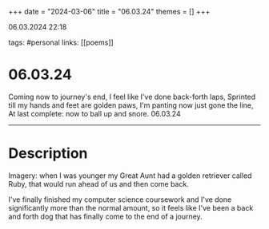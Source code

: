 +++
date = "2024-03-06"
title = "06.03.24"
themes = []
+++

06.03.2024 22:18

tags: #personal
links: [[poems]]

# 06.03.24

Coming now to journey's end,
I feel like I've done back-forth laps,
Sprinted till my hands and feet are golden paws,
I'm panting now just gone the line,
At last complete: now to ball up and snore.
06.03.24

---

# Description

Imagery: when I was younger my Great Aunt had a golden retriever called Ruby, that would run ahead of us and then come back.

I've finally finished my computer science coursework and I've done significantly more than the normal amount, so it feels like I've been a back and forth dog that has finally come to the end of a journey.